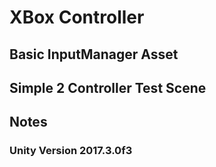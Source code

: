 # XBox Controller
## Basic InputManager Asset
## Simple 2 Controller Test Scene
## Notes
### Unity Version 2017.3.0f3